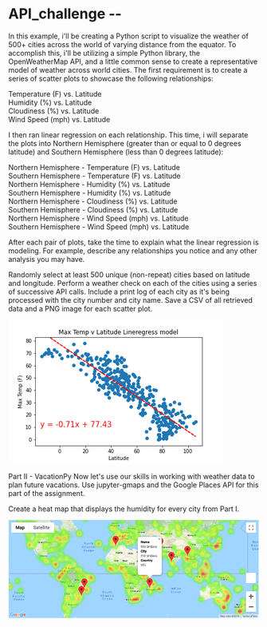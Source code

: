 # API_challenge -- 
In this example, i'll be creating a Python script to visualize the weather of 500+ cities across the world of varying distance from the equator. To accomplish this, i'll be utilizing a simple Python library, the OpenWeatherMap API, and a little common sense to create a representative model of weather across world cities.
The first requirement is to create a series of scatter plots to showcase the following relationships:

Temperature (F) vs. Latitude <br>
Humidity (%) vs. Latitude <br>
Cloudiness (%) vs. Latitude <br>
Wind Speed (mph) vs. Latitude <br>

I then ran linear regression on each relationship. This time, i will separate the plots into Northern Hemisphere (greater than or equal to 0 degrees latitude) and Southern Hemisphere (less than 0 degrees latitude):

Northern Hemisphere - Temperature (F) vs. Latitude <br>
Southern Hemisphere - Temperature (F) vs. Latitude <br>
Northern Hemisphere - Humidity (%) vs. Latitude <br>
Southern Hemisphere - Humidity (%) vs. Latitude <br>
Northern Hemisphere - Cloudiness (%) vs. Latitude <br>
Southern Hemisphere - Cloudiness (%) vs. Latitude <br>
Northern Hemisphere - Wind Speed (mph) vs. Latitude <br>
Southern Hemisphere - Wind Speed (mph) vs. Latitude <br>

After each pair of plots, take the time to explain what the linear regression is modeling. For example, describe any relationships you notice and any other analysis you may have.

Randomly select at least 500 unique (non-repeat) cities based on latitude and longitude.
Perform a weather check on each of the cities using a series of successive API calls.
Include a print log of each city as it's being processed with the city number and city name.
Save a CSV of all retrieved data and a PNG image for each scatter plot.

![plot](./Weatherpy_North_Max_temp_lregress.png)

Part II - VacationPy
Now let's use our skills in working with weather data to plan future vacations. Use jupyter-gmaps and the Google Places API for this part of the assignment.

Create a heat map that displays the humidity for every city from Part I.


![plot](./hotel_map.png)
